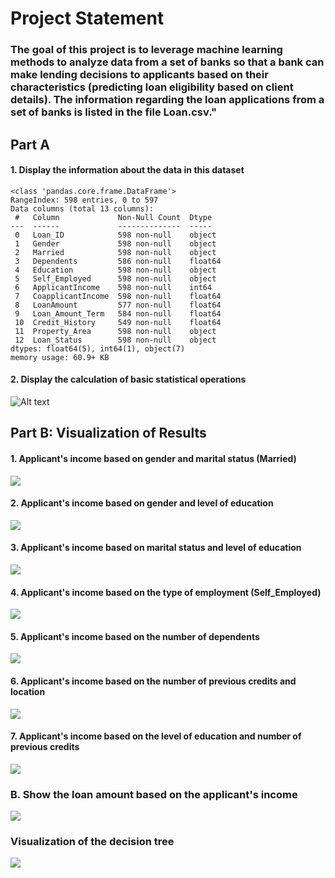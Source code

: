# Project Statement

### The goal of this project is to leverage machine learning methods to analyze data from a set of banks so that a bank can make lending decisions to applicants based on their characteristics (predicting loan eligibility based on client details). The information regarding the loan applications from a set of banks is listed in the file Loan.csv."

## Part A

#### 1. Display the information about the data in this dataset

    <class 'pandas.core.frame.DataFrame'>
    RangeIndex: 598 entries, 0 to 597
    Data columns (total 13 columns):
     #   Column             Non-Null Count  Dtype  
    ---  ------             --------------  -----  
     0   Loan_ID            598 non-null    object
     1   Gender             598 non-null    object
     2   Married            598 non-null    object
     3   Dependents         586 non-null    float64
     4   Education          598 non-null    object
     5   Self_Employed      598 non-null    object
     6   ApplicantIncome    598 non-null    int64  
     7   CoapplicantIncome  598 non-null    float64
     8   LoanAmount         577 non-null    float64
     9   Loan_Amount_Term   584 non-null    float64
     10  Credit_History     549 non-null    float64
     11  Property_Area      598 non-null    object
     12  Loan_Status        598 non-null    object
    dtypes: float64(5), int64(1), object(7)
    memory usage: 60.9+ KB

#### 2. Display the calculation of basic statistical operations

![Alt text](imgs/image.png)

## Part B: Visualization of Results

#### 1. Applicant's income based on gender and marital status (Married)

![](imgs/351836a110e05b21c4cba723e77c42121d8053c9.png)

#### 2. Applicant's income based on gender and level of education

![](imgs/e0eb31d8912d2c865048fc54a86fd7178d8f62f1.png)

#### 3. Applicant's income based on marital status and level of education

![](imgs/65cc199e957e08f6d6e9e47ecca1a6dc89f54f97.png)

#### 4. Applicant's income based on the type of employment (Self_Employed)

![](imgs/2ebe26074362a5f5afef73946059accaf2bb3fda.png)

#### 5. Applicant's income based on the number of dependents

![](imgs/0fee05496483ce25697a3cd841373e1e91c95546.png)

#### 6. Applicant's income based on the number of previous credits and location

![](imgs/9d876b56fcd0b696ff65f77bb44b14c5610c6fcc.png)

#### 7. Applicant's income based on the level of education and number of previous credits

![](imgs/319be411cadbb1c4d5dfb88dede2aba9160bce5f.png)

### B. Show the loan amount based on the applicant's income

![](imgs/2f6a99132f82844989edc364056133e78c2ccdef.png)

### Visualization of the decision tree

![](imgs/32c9c8c028693ad433806f31784f0153037fe603.png)
